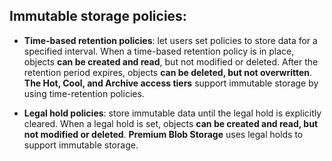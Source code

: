 ## Immutable storage policies:
- **Time-based retention policies**:
let users set policies to store data for a specified interval. When a time-based retention policy is in place, objects **can be created and read**, but not modified or deleted. After the retention period expires, objects **can be deleted, but not overwritten**. **The Hot, Cool, and Archive access tiers** support immutable storage by using time-retention policies.

- **Legal hold policies**:
store immutable data until the legal hold is explicitly cleared. When a legal hold is set, objects **can be created and read, but not modified or deleted**. **Premium Blob Storage** uses legal holds to support immutable storage.